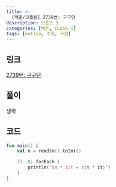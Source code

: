 ```yaml
---
title: >-
  [백준/코틀린] 2739번: 구구단
description: 브론즈 5
categories: [백준, CLASS 1]
tags: [kotlin, 수학, 구현]
---
```


## 링크
[2739번: 구구단](https://www.acmicpc.net/problem/2739)

## 풀이
생략

## 코드
```kotlin
fun main() {
    val n = readln().toInt()

    (1..9).forEach {
        println("$n * $it = ${n * it}")
    }
}

```
